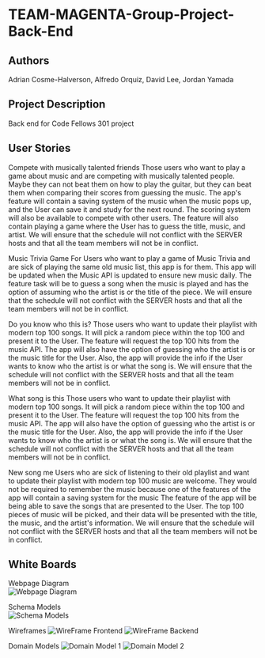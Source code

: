 # TEAM-MAGENTA-Group-Project-Back-End

## Authors

Adrian Cosme-Halverson, Alfredo Orquiz, David Lee, Jordan Yamada

## Project Description

Back end for Code Fellows 301 project

## User Stories  

Compete with musically talented friends
Those users who want to play a game about music and are competing with musically talented people. Maybe they can not beat them on how to play the guitar, but they can beat them when comparing their scores from guessing the music.
The app's feature will contain a saving system of the music when the music pops up, and the User can save it and study for the next round. The scoring system will also be available to compete with other users. The feature will also contain playing a game where the User has to guess the title, music, and artist.
We will ensure that the schedule will not conflict with the SERVER hosts and that all the team members will not be in conflict.

Music Trivia Game
For Users who want to play a game of Music Trivia and are sick of playing the same old music list, this app is for them. This app will be updated when the Music API is updated to ensure new music daily. 
The feature task will be to guess a song when the music is played and has the option of assuming who the artist is or the title of the piece.
We will ensure that the schedule will not conflict with the SERVER hosts and that all the team members will not be in conflict.

Do you know who this is?
Those users who want to update their playlist with modern top 100 songs. It will pick a random piece within the top 100 and present it to the User.
The feature will request the top 100 hits from the music API. The app will also have the option of guessing who the artist is or the music title for the User. Also, the app will provide the info if the User wants to know who the artist is or what the song is.
We will ensure that the schedule will not conflict with the SERVER hosts and that all the team members will not be in conflict.

What song is this
Those users who want to update their playlist with modern top 100 songs. It will pick a random piece within the top 100 and present it to the User.
The feature will request the top 100 hits from the music API. The app will also have the option of guessing who the artist is or the music title for the User. Also, the app will provide the info if the User wants to know who the artist is or what the song is.
We will ensure that the schedule will not conflict with the SERVER hosts and that all the team members will not be in conflict.

New song me
Users who are sick of listening to their old playlist and want to update their playlist with modern top 100 music are welcome. They would not be required to remember the music because one of the features of the app will contain a saving system for the music
The feature of the app will be being able to save the songs that are presented to the User. The top 100 pieces of music will be picked, and their data will be presented with the title, the music, and the artist's information.
We will ensure that the schedule will not conflict with the SERVER hosts and that all the team members will not be in conflict.

## White Boards  

Webpage Diagram  
![Webpage Diagram](img/Webpage-Diagram.png)

Schema Models  
![Schema Models](img/SchemaModels.png)

Wireframes
![WireFrame Frontend](img/WireFrame-Front-301.png)
![WireFrame Backend](img/WireFrame-Back-301.png)

Domain Models
![Domain Model 1](img/Domain-Model-301-1.png)
![Domain Model 2](img/Domain-Model-301-2.png)
